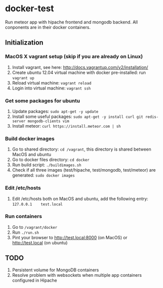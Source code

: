 docker-test
===========

Run meteor app with hipache frontend and mongodb backend.
All conponents are in their docker containers.


Initialization
--------------

### MacOS X vagrant setup (skip if you are already on Linux)
1. Install vagrant, see here: http://docs.vagrantup.com/v2/installation/
1. Create ubuntu 12.04 virtual machine with docker pre-installed: run `vagrant up`
1. Reload virtual machine: `vagrant reload`
1. Login into virtual machine: `vagrant ssh`

### Get some packages for ubuntu
1. Update packages: `sudo apt-get -y update`
1. Install some useful packages: `sudo apt-get -y install curl git redis-server mongodb-clients vim`
1. Install meteor: `curl https://install.meteor.com | sh`

### Build docker images
1. Go to shared directory: `cd /vagrant`, this directory is shared between MacOS and ubuntu
1. Go to docker files directory: `cd docker`
1. Run build script: `./buildimages.sh`
1. Check if all three images (test/hipache, test/mongodb, test/meteor) are generated: `sudo docker images`

### Edit /etc/hosts
1. Edit /etc/hosts both on MacOS and ubuntu, add the following entry: `127.0.0.1    test.local`

### Run containers
1. Go to `/vagrant/docker`
1. Run `./run.sh`
1. Pint your browser to http://test.local:8000 (on MacOS) or http://test.local (on ubuntu)

TODO
----

1. Persistent volume for MongoDB containers
1. Resolve problem with websockets when multiple app containers configured in Hipache


